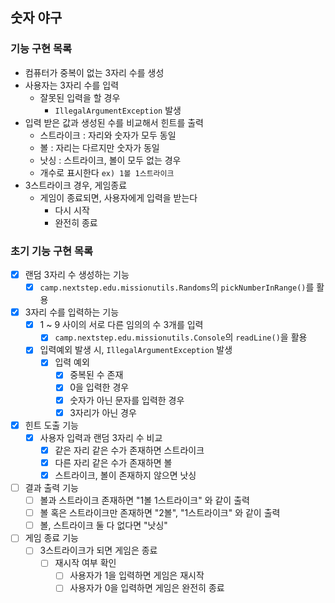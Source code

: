 ## 숫자 야구

### 기능 구현 목록
- 컴퓨터가 중복이 없는 3자리 수를 생성
- 사용자는 3자리 수를 입력
  - 잘못된 입력을 할 경우
    - `IllegalArgumentException` 발생
- 입력 받은 값과 생성된 수를 비교해서 힌트를 출력
  - 스트라이크 : 자리와 숫자가 모두 동일
  - 볼 : 자리는 다르지만 숫자가 동일
  - 낫싱 : 스트라이크, 볼이 모두 없는 경우
  - 개수로 표시한다 `ex) 1볼 1스트라이크`
- 3스트라이크 경우, 게임종료
  - 게임이 종료되면, 사용자에게 입력을 받는다
    - 다시 시작
    - 완전히 종료

### 초기 기능 구현 목록
- [x] 랜덤 3자리 수 생성하는 기능
  - [x] `camp.nextstep.edu.missionutils.Randoms`의 `pickNumberInRange()`를 활용
- [x] 3자리 수를 입력하는 기능
  - [x] 1 ~ 9 사이의 서로 다른 임의의 수 3개를 입력
    - [x] `camp.nextstep.edu.missionutils.Console`의 `readLine()`을 활용
  - [x] 입력예외 발생 시, `IllegalArgumentException` 발생
    - [x] 입력 예외
      - [x] 중복된 수 존재
      - [x] 0을 입력한 경우
      - [x] 숫자가 아닌 문자를 입력한 경우
      - [x] 3자리가 아닌 경우
- [x] 힌트 도출 기능
  - [x] 사용자 입력과 랜덤 3자리 수 비교
    - [x] 같은 자리 같은 수가 존재하면 스트라이크
    - [x] 다른 자리 같은 수가 존재하면 볼
    - [x] 스트라이크, 볼이 존재하지 않으면 낫싱
- [ ] 결과 출력 기능
  - [ ] 볼과 스트라이크 존재하면 "1볼 1스트라이크" 와 같이 출력
  - [ ] 볼 혹은 스트라이크만 존재하면 "2볼", "1스트라이크" 와 같이 출력
  - [ ] 볼, 스트라이크 둘 다 없다면 "낫싱"
- [ ] 게임 종료 기능
  - [ ] 3스트라이크가 되면 게임은 종료
    - [ ] 재시작 여부 확인
      - [ ] 사용자가 1을 입력하면 게임은 재시작
      - [ ] 사용자가 0을 입력하면 게임은 완전히 종료